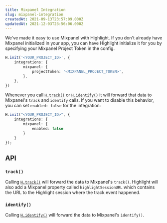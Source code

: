 ```yaml
---
title: Mixpanel Integration
slug: mixpanel-integration
createdAt: 2021-09-13T23:57:09.000Z
updatedAt: 2021-12-03T23:56:06.000Z
---
```


We've made it easy to use Mixpanel with Highlight. If you don't already have Mixpanel initialized in your app, you can have Highlight initialize it for you by specifying your Mixpanel Project Token in the config.

```typescript
H.init('<YOUR_PROJECT_ID>', {
	integrations: {
		mixpanel: {
			projectToken: '<MIXPANEL_PROJECT_TOKEN>',
		},
	},
})
```

Whenever you call [`H.track()`](../../sdk/client.md#Htrack) or [`H.identify()`](../../sdk/client.md#Hinit) it will forward that data to Mixpanel's `track` and `identify` calls. If you want to disable this behavior, you can set `enabled: false` for the integration:

```typescript
H.init("<YOUR_PROJECT_ID>", {
	integrations: {
		mixpanel: {
			enabled: false
		}
	}
});
```

## API

### `track()`

Calling [`H.track()`](../../sdk/client.md#Htrack) will forward the data to Mixpanel's `track()`. Highlight will also add a Mixpanel property called `highlightSessionURL` which contains the URL to the Highlight session where the track event happened.

### `identify()`

Calling [`H.identify()`](../../sdk/client.md#Hidentify) will forward the data to Mixpanel's `identify()`.
